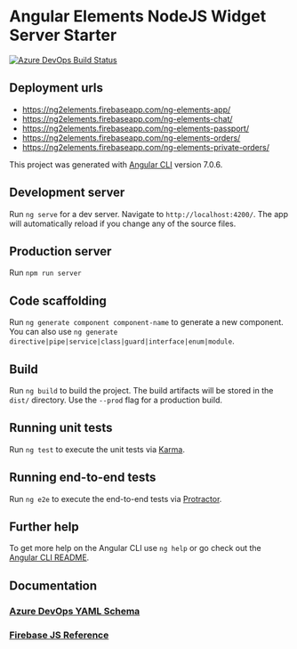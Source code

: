 # Angular Elements NodeJS Widget Server Starter

[![Azure DevOps Build Status](https://rfprod.visualstudio.com/Ng2Elements/_apis/build/status/Ng2Elements-CI?branchName=master)](https://rfprod.visualstudio.com/Ng2Elements/_build/latest?definitionId=8?branchName=master)

## Deployment urls

* https://ng2elements.firebaseapp.com/ng-elements-app/
* https://ng2elements.firebaseapp.com/ng-elements-chat/
* https://ng2elements.firebaseapp.com/ng-elements-passport/
* https://ng2elements.firebaseapp.com/ng-elements-orders/
* https://ng2elements.firebaseapp.com/ng-elements-private-orders/

This project was generated with [Angular CLI](https://github.com/angular/angular-cli) version 7.0.6.

## Development server

Run `ng serve` for a dev server. Navigate to `http://localhost:4200/`. The app will automatically reload if you change any of the source files.

## Production server

Run `npm run server`

## Code scaffolding

Run `ng generate component component-name` to generate a new component. You can also use `ng generate directive|pipe|service|class|guard|interface|enum|module`.

## Build

Run `ng build` to build the project. The build artifacts will be stored in the `dist/` directory. Use the `--prod` flag for a production build.

## Running unit tests

Run `ng test` to execute the unit tests via [Karma](https://karma-runner.github.io).

## Running end-to-end tests

Run `ng e2e` to execute the end-to-end tests via [Protractor](http://www.protractortest.org/).

## Further help

To get more help on the Angular CLI use `ng help` or go check out the [Angular CLI README](https://github.com/angular/angular-cli/blob/master/README.md).

## Documentation

### [Azure DevOps YAML Schema](https://docs.microsoft.com/en-us/azure/devops/pipelines/yaml-schema?view=vsts&tabs=example#trigger)

### [Firebase JS Reference](https://firebase.google.com/docs/reference/js/)
